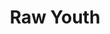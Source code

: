 ---
ee_id_thing: '4236'
site: '1'
type: '2'
inv_num: 2014-046
url: 2014-046-raw-youth
title: Raw Youth
year: '2014'
display_year: '2014'
medium: Foam pool noodles, wristband, tailored Bravado Justin Bieber Vertical Hoodie,
  Skullcandy headphones, Apple iPod classic and charger, Apple iPhone 5 case, Skrillex
  “Scary Monsters And Nice Sprites” MPEG-1 Audio Layer III file
dims: 140 cm x variable width x variable depth
pitch: ''
ps: ''
live_url: ''
related: ''
youtube: ''
related_code: ''
imgs: raw-youth-2014-046-install-Heart-01-database-SM.jpg,raw-youth-2014-046-full-Heart-01-database-SM.jpg
subheading: ''
download: ''
add_credit: ''
commission: ''
layout: things-i-made
---